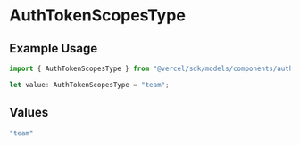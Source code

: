 # AuthTokenScopesType

## Example Usage

```typescript
import { AuthTokenScopesType } from "@vercel/sdk/models/components/authtoken.js";

let value: AuthTokenScopesType = "team";
```

## Values

```typescript
"team"
```
